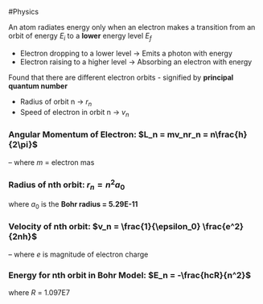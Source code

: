 #Physics 

An atom radiates energy only when an electron makes a transition from an orbit of energy $E_i$ to a **lower** energy level $E_f$
- Electron dropping to a lower level → Emits a photon with energy
- Electron raising to a higher level → Absorbing an electron with energy

Found that there are different electron orbits - signified by **principal quantum number**
- Radius of orbit n → $r_n$
- Speed of electron in orbit n → $v_n$

### Angular Momentum of Electron: $L_n = mv_nr_n = n\frac{h}{2\pi}$
– where $m$ = electron mas

### Radius of nth orbit: $r_n = n^2a_0$
where $a_0$ is the **Bohr radius = 5.29E-11**

### Velocity of nth orbit: $v_n = \frac{1}{\epsilon_0} \frac{e^2}{2nh}$
– where $e$ is magnitude of electron charge

### Energy for nth orbit in Bohr Model: $E_n = -\frac{hcR}{n^2}$
where $R$ = 1.097E7
